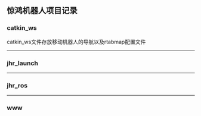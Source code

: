 ## 惊鸿机器人项目记录
### catkin_ws

catkin_ws文件存放移动机器人的导航以及rtabmap配置文件

---
### jhr_launch

---
### jhr_ros

---
### www